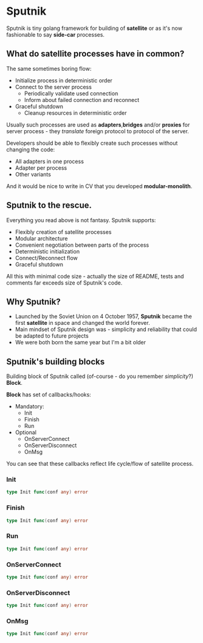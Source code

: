 # Sputnik
Sputnik is tiny golang framework for building of **satellite** or as it's now fashionable to say **side-car** processes.

##  What do satellite processes have in common?
The same sometimes boring flow:
* Initialize process in deterministic order
* Connect to the server process
  * Periodically validate used connection
  * Inform about failed connection and reconnect
* Graceful shutdown
  * Cleanup resources in deterministic order


Usually such processes are used as **adapters**,**bridges** and/or **proxies** for server process - they *translate* foreign protocol to protocol of the server. 
 
Developers should be able to flexibly create such processes without changing the code:
  * All adapters in one process
  * Adapter per process
  * Other variants

And it would be nice to write in CV that you developed **modular-monolith**. 


##  Sputnik to the rescue.
Everything you read above is not fantasy.
Sputnik supports:
* Flexibly creation of satellite processes
* Modular architecture
* Convenient negotiation between parts of the process
* Deterministic initialization
* Connect/Reconnect flow
* Graceful shutdown

All this with minimal code size - actually the size of README, tests and comments far exceeds size of Sputnik's code.

## Why Sputnik?
* Launched by the Soviet Union on 4 October 1957, **Sputnik** became the first **satellite** in space and changed the world forever.
* Main mindset of Sputnik design was - simplicity and reliability that could be adapted to future projects
* We were both born the same year but I'm a bit older


## Sputnik's building blocks
Building block of Sputnik called (of-course - do you remember *simplicity*?)   **Block**.

**Block** has set of callbacks/hooks:
* Mandatory:
  * Init
  * Finish
  * Run
* Optional
  * OnServerConnect
  * OnServerDisconnect
  * OnMsg

You can see that these callbacks reflect life cycle/flow of satellite process.  

### Init

```go
type Init func(conf any) error
```

### Finish

```go
type Init func(conf any) error
```
### Run

```go
type Init func(conf any) error
```
### OnServerConnect

```go
type Init func(conf any) error
```
### OnServerDisconnect

```go
type Init func(conf any) error
```
### OnMsg

```go
type Init func(conf any) error
```

